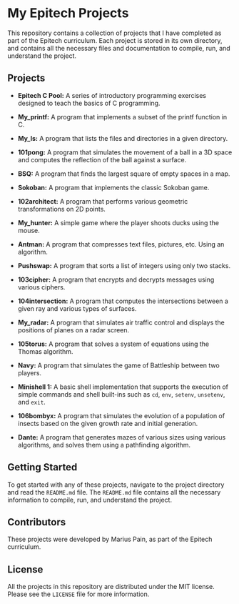 # **My Epitech Projects**

This repository contains a collection of projects that I have completed as part of the Epitech curriculum. Each project is stored in its own directory, and contains all the necessary files and documentation to compile, run, and understand the project.

## **Projects**

- **Epitech C Pool:** A series of introductory programming exercises designed to teach the basics of C programming.

- **My_printf:** A program that implements a subset of the printf function in C.

- **My_ls:** A program that lists the files and directories in a given directory.

- **101pong:** A program that simulates the movement of a ball in a 3D space and computes the reflection of the ball against a surface.

- **BSQ:** A program that finds the largest square of empty spaces in a map.

- **Sokoban:** A program that implements the classic Sokoban game.

- **102architect:** A program that performs various geometric transformations on 2D points.

- **My_hunter:** A simple game where the player shoots ducks using the mouse.

- **Antman:** A program that compresses text files, pictures, etc. Using an algorithm.

- **Pushswap:** A program that sorts a list of integers using only two stacks.

- **103cipher:** A program that encrypts and decrypts messages using various ciphers.

- **104intersection:** A program that computes the intersections between a given ray and various types of surfaces.

- **My_radar:** A program that simulates air traffic control and displays the positions of planes on a radar screen.

- **105torus:** A program that solves a system of equations using the Thomas algorithm.

- **Navy:** A program that simulates the game of Battleship between two players.

- **Minishell 1:** A basic shell implementation that supports the execution of simple commands and shell built-ins such as `cd`, `env`, `setenv`, `unsetenv`, and `exit`.

- **106bombyx:** A program that simulates the evolution of a population of insects based on the given growth rate and initial generation.

- **Dante:** A program that generates mazes of various sizes using various algorithms, and solves them using a pathfinding algorithm.


## Getting Started

To get started with any of these projects, navigate to the project directory and read the `README.md` file. The `README.md` file contains all the necessary information to compile, run, and understand the project.

## Contributors

These projects were developed by Marius Pain, as part of the Epitech curriculum.

## License

All the projects in this repository are distributed under the MIT license. Please see the `LICENSE` file for more information.
